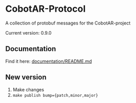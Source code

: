 # CobotAR-Protocol
A collection of protobuf messages for the CobotAR-project

Current version: 0.9.0

## Documentation
Find it here: [documentation/README.md](documentation/README.md)

## New version
1. Make changes
2. `make publish bump={patch,minor,major}`
